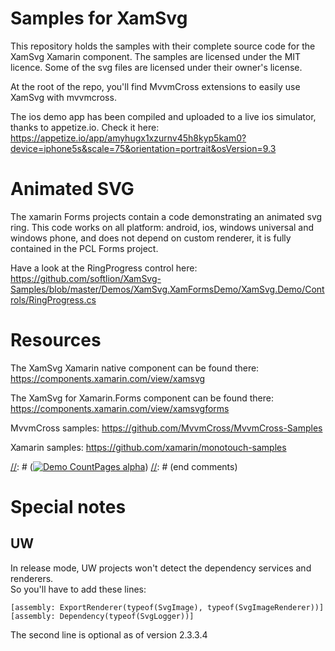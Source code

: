 # Samples for XamSvg
This repository holds the samples with their complete source code for the XamSvg Xamarin component. The samples are licensed under the MIT licence. Some of the svg files are licensed under their owner's license.

At the root of the repo, you'll find MvvmCross extensions to easily use XamSvg with mvvmcross.

The ios demo app has been compiled and uploaded to a live ios simulator, thanks to appetize.io. Check it here: https://appetize.io/app/amyhugx1xzurnv45h8kyp5kam0?device=iphone5s&scale=75&orientation=portrait&osVersion=9.3

# Animated SVG
The xamarin Forms projects contain a code demonstrating an animated svg ring. This code works on all platform: android, ios, windows universal and windows phone, and does not depend on custom renderer, it is fully contained in the PCL Forms project.

Have a look at the RingProgress control here:  
https://github.com/softlion/XamSvg-Samples/blob/master/Demos/XamSvg.XamFormsDemo/XamSvg.Demo/Controls/RingProgress.cs

# Resources

The XamSvg Xamarin native component can be found there:
https://components.xamarin.com/view/xamsvg

The XamSvg for Xamarin.Forms component can be found there:
https://components.xamarin.com/view/xamsvgforms

MvvmCross samples:
https://github.com/MvvmCross/MvvmCross-Samples

Xamarin samples:
https://github.com/xamarin/monotouch-samples

[//]: # (comments)
[//]: # ([![Demo CountPages alpha](http://share.gifyoutube.com/KzB6Gb.gif)](https://www.youtube.com/watch?v=ek1j272iAmc))
[//]: # (end comments)

# Special notes

## UW

In release mode, UW projects won't detect the dependency services and renderers.  
So you'll have to add these lines:

    [assembly: ExportRenderer(typeof(SvgImage), typeof(SvgImageRenderer))]
    [assembly: Dependency(typeof(SvgLogger))]

The second line is optional as of version 2.3.3.4

